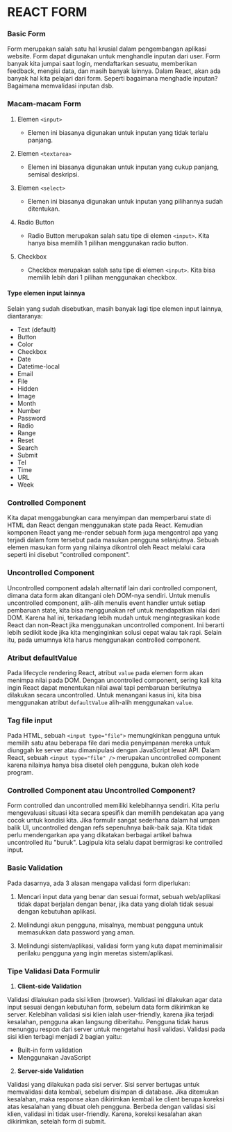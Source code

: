 # REACT FORM

### Basic Form

Form merupakan salah satu hal krusial dalam pengembangan aplikasi website. Form dapat digunakan untuk menghandle inputan dari user. Form banyak kita jumpai saat login, mendaftarkan sesuatu, memberikan feedback, mengisi data, dan masih banyak lainnya. Dalam React, akan ada banyak hal kita pelajari dari form. Seperti bagaimana menghadle inputan? Bagaimana memvalidasi inputan dsb.

### Macam-macam Form

1. Elemen `<input>`

   - Elemen ini biasanya digunakan untuk inputan yang tidak terlalu panjang.

2. Elemen `<textarea>`

   - Elemen ini biasanya digunakan untuk inputan yang cukup panjang, semisal deskripsi.

3. Elemen `<select>`

   - Elemen ini biasanya digunakan untuk inputan yang pilihannya sudah ditentukan.

4. Radio Button

   - Radio Button merupakan salah satu tipe di elemen `<input>`. Kita hanya bisa memilih 1 pilihan menggunakan radio button.

5. Checkbox
   - Checkbox merupakan salah satu tipe di elemen `<input>`. Kita bisa memilih lebih dari 1 pilihan menggunakan checkbox.

#### Type elemen input lainnya

Selain yang sudah disebutkan, masih banyak lagi tipe elemen input lainnya, diantaranya:

- Text (default)
- Button
- Color
- Checkbox
- Date
- Datetime-local
- Email
- File
- Hidden
- Image
- Month
- Number
- Password
- Radio
- Range
- Reset
- Search
- Submit
- Tel
- Time
- URL
- Week

### Controlled Component

Kita dapat menggabungkan cara menyimpan dan memperbarui state di HTML dan React dengan menggunakan state pada React. Kemudian komponen React yang me-render sebuah form juga mengontrol apa yang terjadi dalam form tersebut pada masukan pengguna selanjutnya. Sebuah elemen masukan form yang nilainya dikontrol oleh React melalui cara seperti ini disebut "controlled component".

### Uncontrolled Component

Uncontrolled component adalah alternatif lain dari controlled component, dimana data form akan ditangani oleh DOM-nya sendiri. Untuk menulis uncontrolled component, alih-alih menulis event handler untuk setiap pembaruan state, kita bisa menggunakan ref untuk mendapatkan nilai dari DOM. Karena hal ini, terkadang lebih mudah untuk mengintegrasikan kode React dan non-React jika menggunakan uncontrolled component. Ini berarti lebih sedikit kode jika kita menginginkan solusi cepat walau tak rapi. Selain itu, pada umumnya kita harus menggunakan controlled component.

### Atribut defaultValue

Pada lifecycle rendering React, atribut `value` pada elemen form akan menimpa nilai pada DOM. Dengan uncontrolled component, sering kali kita ingin React dapat menentukan nilai awal tapi pembaruan berikutnya dilakukan secara uncontrolled. Untuk menangani kasus ini, kita bisa menggunakan atribut `defaultValue` alih-alih menggunakan `value`.

### Tag file input

Pada HTML, sebuah `<input type="file">` memungkinkan pengguna untuk memilih satu atau beberapa file dari media penyimpanan mereka untuk diunggah ke server atau dimanipulasi dengan JavaScript lewat API. Dalam React, sebuah `<input type="file" />` merupakan uncontrolled component karena nilainya hanya bisa disetel oleh pengguna, bukan oleh kode program.

### Controlled Component atau Uncontrolled Component?

Form controlled dan uncontrolled memiliki kelebihannya sendiri. Kita perlu mengevaluasi situasi kita secara spesifik dan memilih pendekatan apa yang cocok untuk kondisi kita. Jika formulir sangat sederhana dalam hal umpan balik UI, uncontrolled dengan refs sepenuhnya baik-baik saja. Kita tidak perlu mendengarkan apa yang dikatakan berbagai artikel bahwa uncontrolled itu "buruk". Lagipula kita selalu dapat bermigrasi ke controlled input.

### Basic Validation

Pada dasarnya, ada 3 alasan mengapa validasi form diperlukan:

1. Mencari input data yang benar dan sesuai format, sebuah web/aplikasi tidak dapat berjalan dengan benar, jika data yang diolah tidak sesuai dengan kebutuhan aplikasi.

2. Melindungi akun pengguna, misalnya, membuat pengguna untuk memasukkan data password yang aman.

3. Melindungi sistem/aplikasi, validasi form yang kuta dapat meminimalisir perilaku pengguna yang ingin meretas sistem/aplikasi.

### Tipe Validasi Data Formulir

1. **Client-side Validation**

Validasi dilakukan pada sisi klien (browser). Validasi ini dilakukan agar data input sesuai dengan kebutuhan form, sebelum data form dikirimkan ke server. Kelebihan validasi sisi klien ialah user-friendly, karena jika terjadi kesalahan, pengguna akan langsung diberitahu. Pengguna tidak harus menunggu respon dari server untuk mengetahui hasil validasi. Validasi pada sisi klien terbagi menjadi 2 bagian yaitu:

- Built-in form validation
- Menggunakan JavaScript

2. **Server-side Validation**

Validasi yang dilakukan pada sisi server. Sisi server bertugas untuk memvalidasi data kembali, sebelum disimpan di database. Jika ditemukan kesalahan, maka response akan dikirimkan kembali ke client berupa koreksi atas kesalahan yang dibuat oleh pengguna. Berbeda dengan validasi sisi klien, validasi ini tidak user-friendly. Karena, koreksi kesalahan akan dikirimkan, setelah form di submit.

